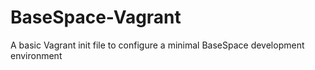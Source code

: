 # BaseSpace-Vagrant

A basic Vagrant init file to configure a minimal BaseSpace development environment